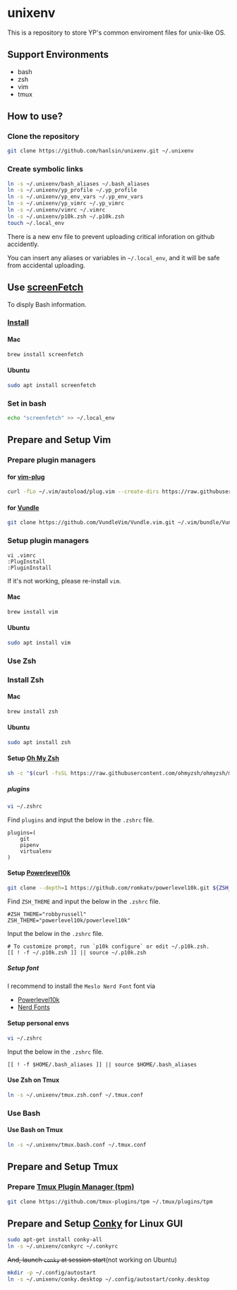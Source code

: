 # unixenv

This is a repository to store YP's common enviroment files for unix-like OS.

## Support Environments

* bash
* zsh
* vim
* tmux

## How to use?

### Clone the repository

```bash
git clone https://github.com/hanlsin/unixenv.git ~/.unixenv
```

### Create symbolic links

```bash
ln -s ~/.unixenv/bash_aliases ~/.bash_aliases
ln -s ~/.unixenv/yp_profile ~/.yp_profile
ln -s ~/.unixenv/yp_env_vars ~/.yp_env_vars
ln -s ~/.unixenv/yp_vimrc ~/.yp_vimrc
ln -s ~/.unixenv/vimrc ~/.vimrc
ln -s ~/.unixenv/p10k.zsh ~/.p10k.zsh
touch ~/.local_env
```

There is a new env file to prevent uploading critical inforation on github accidently.

You can insert any aliases or variables in `~/.local_env`, and it will be safe from accidental uploading.


## Use [screenFetch](https://github.com/KittyKatt/screenFetch)

To disply Bash information.

### [Install](https://github.com/KittyKatt/screenFetch/wiki/Installation)

#### Mac

```bash
brew install screenfetch
```

#### Ubuntu

```bash
sudo apt install screenfetch
```

### Set in bash

```bash
echo "screenfetch" >> ~/.local_env
```

## Prepare and Setup Vim

### Prepare plugin managers

#### for [vim-plug](https://github.com/junegunn/vim-plug)

```bash
curl -fLo ~/.vim/autoload/plug.vim --create-dirs https://raw.githubusercontent.com/junegunn/vim-plug/master/plug.vim
```

#### for [Vundle](https://github.com/VundleVim/Vundle.vim)

```bash
git clone https://github.com/VundleVim/Vundle.vim.git ~/.vim/bundle/Vundle.vim
```

### Setup plugin managers

```
vi .vimrc
:PlugInstall
:PluginInstall
```

If it's not working, please re-install `vim`.

#### Mac

```bash
brew install vim
```

#### Ubuntu

```bash
sudo apt install vim
```

### Use Zsh

### Install Zsh

#### Mac

```bash
brew install zsh
```

#### Ubuntu

```bash
sudo apt install zsh
```

#### Setup [Oh My Zsh](https://github.com/ohmyzsh/ohmyzsh)

```bash
sh -c "$(curl -fsSL https://raw.githubusercontent.com/ohmyzsh/ohmyzsh/master/tools/install.sh)"
```

##### plugins

```bash
vi ~/.zshrc
```

Find `plugins` and input the below in the `.zshrc` file.

```
plugins=(
    git
    pipenv
    virtualenv
)
```

#### Setup [Powerlevel10k](https://github.com/romkatv/powerlevel10k)

```bash
git clone --depth=1 https://github.com/romkatv/powerlevel10k.git ${ZSH_CUSTOM:-~/.oh-my-zsh/custom}/themes/powerlevel10k
```

Find `ZSH_THEME` and input the below in the `.zshrc` file.

```
#ZSH_THEME="robbyrussell"
ZSH_THEME="powerlevel10k/powerlevel10k"
```

Input the below in the `.zshrc` file.

```
# To customize prompt, run `p10k configure` or edit ~/.p10k.zsh.
[[ ! -f ~/.p10k.zsh ]] || source ~/.p10k.zsh
```

##### Setup font

I recommend to install the `Meslo Nerd Font` font via

* [Powerlevel10k](https://github.com/romkatv/powerlevel10k#meslo-nerd-font-patched-for-powerlevel10k)
* [Nerd Fonts](https://github.com/ryanoasis/nerd-fonts)


#### Setup personal envs

```bash
vi ~/.zshrc
```

Input the below in the `.zshrc` file.

```
[[ ! -f $HOME/.bash_aliases ]] || source $HOME/.bash_aliases
```

#### Use Zsh on Tmux

```bash
ln -s ~/.unixenv/tmux.zsh.conf ~/.tmux.conf
```

### Use Bash

#### Use Bash on Tmux

```bash
ln -s ~/.unixenv/tmux.bash.conf ~/.tmux.conf
```

## Prepare and Setup Tmux

### Prepare [Tmux Plugin Manager (tpm)](https://github.com/tmux-plugins/tpm)

```bash
git clone https://github.com/tmux-plugins/tpm ~/.tmux/plugins/tpm
```

## Prepare and Setup [Conky](https://github.com/brndnmtthws/conky) for Linux GUI

```bash
sudo apt-get install conky-all
ln -s ~/.unixenv/conkyrc ~/.conkyrc
```

~~And, launch `conky` at session start~~(not working on Ubuntu)

```bash
mkdir -p ~/.config/autostart
ln -s ~/.unixenv/conky.desktop ~/.config/autostart/conky.desktop
```


